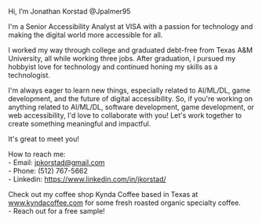 Hi, I’m Jonathan Korstad @Jpalmer95

       
I'm a Senior Accessibility Analyst at VISA with a passion for technology and making the digital world more accessible for all.

I worked my way through college and graduated debt-free from Texas A&M University, all while working three jobs. After graduation, I pursued my hobbyist love for technology and continued honing my skills as a technologist.

I'm always eager to learn new things, especially related to AI/ML/DL, game development, and the future of digital accessibility. So, if you're working on anything related to AI/ML/DL, software development, game development, or web accessibility, I'd love to collaborate with you! Let's work together to create something meaningful and impactful.

It's great to meet you!

How to reach me:
        <br>- Email: jpkorstad@gmail.com
        <br>- Phone: (512) 767-5662
        <br>- Linkedin: https://www.linkedin.com/in/jkorstad/

Check out my coffee shop Kynda Coffee based in Texas at www.kyndacoffee.com for some fresh roasted organic specialty coffee.
        <br>- Reach out for a free sample!



